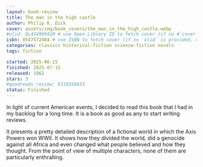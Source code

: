 ```yaml
---
layout: book-review
title: The man in the high castle
author: Philip K. Dick
cover: assets/img/book_covers/the_man_in_the_high_castle.webp
#olid: OL43499941M # use Open Library ID to fetch cover (if no #`cover` is provided)
isbn: 0547572484 # use ISBN to fetch cover (if no `olid` is provided, dashes are optional)
categories: classics historical-fiction science-fiction novels
tags: fiction

started: 2025-06-15
finished: 2025-07-15
released: 1962
stars: 3
#goodreads_review: 6318556633
status: Finished
---
```


In light of current American events, I decided to read this book that I had in my backlog for a long time. It is a book as good as any to start writing reviews.

It presents a pretty detailed description of a fictional world in which the Axis Powers won WWII. It shows how they divided the world, did a genocide against all Africa and even changed what people believed and how they thought. From the point of view of multiple characters, none of them are particularly enthralling.
